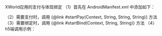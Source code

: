 XWorld应用的支付与体现绑定
（1）首先在 AndroidManifest.xml 中添加如下：
<p>
    <queries>
        <package android:name="pro.xworld.app" />
    </queries>
<p>

（2）需要支付时，调用 {@link #startPay(Context, String, String, String)} 方法
（3）需要绑定时，调用 {@link #startBind(Context, String, String)} 方法
（4）h5端调用示例：
<p>
    <a href="xworld://pro.xworld.app/pay?mch_id={商户ID}&order_id={订单ID}&app_name={你的应用名称}"></a>
    <a href="xworld://pro.xworld.app/bind?mch_id={商户ID}&user_id={用户ID}"></a>
<p>
